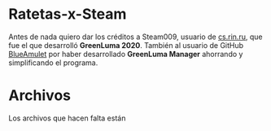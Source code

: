 # Ratetas-x-Steam

Antes de nada quiero dar los créditos a Steam009, usuario de [cs.rin.ru](https://cs.rin.ru/forum/), que fue el que desarrolló **GreenLuma 2020**. También al usuario de GitHub [BlueAmulet](https://github.com/BlueAmulet) por haber desarrollado **GreenLuma Manager** ahorrando y simplificando el programa. 


# Archivos

Los archivos que hacen falta están 
